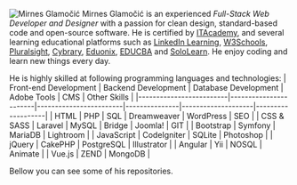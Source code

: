 ![Mirnes Glamočić](https://mirnesglamocic.com/images/developmentMirnes.jpg)
Mirnes Glamočić is an experienced *Full-Stack Web Developer and Designer* with a passion for clean design, standard-based code and open-source software. He is certified by [ITAcademy](https://www.link-group.eu/portfolio/itacademy), and several learning educational platforms such as [LinkedIn Learning](https://www.linkedin.com/learning), [W3Schools](https://www.w3schools.com/), [Pluralsight](https://www.pluralsight.com/), [Cybrary](https://www.cybrary.it/), [Eduonix](https://www.eduonix.com/), [EDUCBA](https://www.educba.com/) and [SoloLearn](https://www.sololearn.com/).
He enjoy coding and learn new things every day. 

He is highly skilled at following programming languages and technologies:
|  Front-end Development  |  Backend Development  |  Database Development  |  Adobe Tools  |  CMS               | Other Skills      |
|-------------------------|-----------------------|------------------------|---------------|--------------------|-------------------|
|  HTML                   |  PHP                  |  SQL                   |  Dreamweaver  |  WordPress         |     SEO           |
|  CSS & SASS             |  Laravel              |  MySQL                 |  Bridge       |  Joomla!           |     GIT           |
|  Bootstrap              |  Symfony              |  MariaDB               |  Lightroom    |
|  JavaScript             |  CodeIgniter          |  SQLite                |  Photoshop    |
|  jQuery                 |  CakePHP              |  PostgreSQL            |  Illustrator  |
|  Angular                |  Yii                  |  NOSQL                 |  Animate      |
|  Vue.js                 |  ZEND                 |  MongoDB               |

Bellow you can see some of his repositories.
